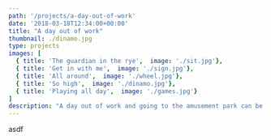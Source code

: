 ```yaml
---
path: '/projects/a-day-out-of-work'
date: '2018-03-18T12:34:00+00:00'
title: "A day out of work"
thumbnail: ./dinamo.jpg
type: projects
images: [
  { title: 'The guardian in the rye',  image: './sit.jpg'},
  { title: 'Get in with me',  image: './sign.jpg'},
  { title: 'All around',  image: './wheel.jpg'},
  { title: 'So high',  image: './dinamo.jpg'},
  { title: 'Playing all day',  image: './games.jpg'}
]
description: "A day out of work and going to the amusement park can be great for all. Lorem ipsum dolor sit amet, consectetur adipiscing elit. Nunc sit amet augue lorem. Pellentesque habitant morbi tristique senectus et netus et malesuada fames ac turpis egestas. Aenean cursus sem ligula, quis facilisis erat bibendum ut."
---
```

asdf